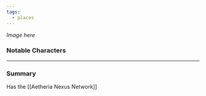 ```yaml
---
tags:
  - places
---
```

*Image here*

### Notable Characters


___
### Summary
Has the [[Aetheria Nexus Network]]